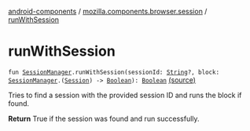 [android-components](../index.md) / [mozilla.components.browser.session](index.md) / [runWithSession](./run-with-session.md)

# runWithSession

`fun `[`SessionManager`](-session-manager/index.md)`.runWithSession(sessionId: `[`String`](https://kotlinlang.org/api/latest/jvm/stdlib/kotlin/-string/index.html)`?, block: `[`SessionManager`](-session-manager/index.md)`.(`[`Session`](-session/index.md)`) -> `[`Boolean`](https://kotlinlang.org/api/latest/jvm/stdlib/kotlin/-boolean/index.html)`): `[`Boolean`](https://kotlinlang.org/api/latest/jvm/stdlib/kotlin/-boolean/index.html) [(source)](https://github.com/mozilla-mobile/android-components/blob/master/components/browser/session/src/main/java/mozilla/components/browser/session/SessionManager.kt#L294)

Tries to find a session with the provided session ID and runs the block if found.

**Return**
True if the session was found and run successfully.

